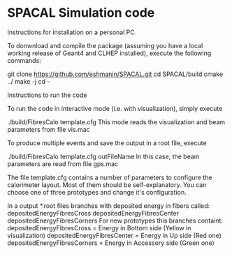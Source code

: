# SPACAL Simulation code



Instructions for installation on a personal PC

To donwnload and compile the package (assuming you have a local working release of Geant4 and CLHEP installed), execute the following commands:

git clone https://github.com/eshmanin/SPACAL.git
cd SPACAL/build
cmake ../
make -j
cd -

Instructions to run the code

To run the code in interactive mode (i.e. with visualization), simply execute

./build/FibresCalo template.cfg
This mode reads the visualization and beam parameters from file vis.mac

To produce multiple events and save the output in a root file, execute

./build/FibresCalo template.cfg outFileName
In this case, the beam parameters are read from file gps.mac

The file template.cfg contains a number of parameters to configure the calorimeter layout. Most of them should be self-explanatory. You can choose one of three prototypes and change it's configuration.

In a output *.root files branches with deposited energy in fibers called:
                                                                    depositedEnergyFibresCross
                                                                    depositedEnergyFibresCenter
                                                                    depositedEnergyFibresCorners
For new prototypes this branches containt:
                                            depositedEnergyFibresCross = Energy in Bottom side      (Yellow in visualization)
                                            depositedEnergyFibresCenter = Energy in Up side         (Red one)
                                            depositedEnergyFibresCorners = Energy in Accessory side (Green one)
                                            
                            
                                                                    
                                                             
